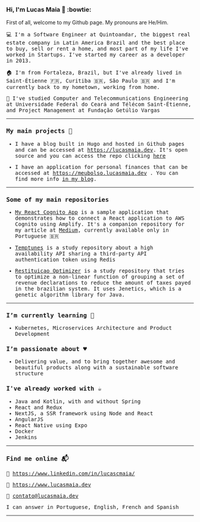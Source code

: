 ### Hi, I'm Lucas Maia 👋 :bowtie:

First of all, welcome to my Github page. My pronouns are He/Him.

<samp>
  
:computer:  I'm a Software Engineer at Quintoandar, the biggest real estate company in Latin America Brazil and the best place to buy, sell or rent a home, and most part of my life I've worked in Startups. I've started my career as a developer in 2013.
  
:house: I'm from Fortaleza, Brazil, but I've already lived in Saint-Étienne 🇫🇷, Curitiba 🇧🇷, São Paulo 🇧🇷 and I'm currently back to my hometown, working from home.

:notebook: I've studied Computer and Telecommunications Engineering at Universidade Federal do Ceará and Télécom Saint-Étienne, and Project Management at Fundação Getúlio Vargas
</samp>
<br />

---
### My main projects 🔭

- I have a blog built in Hugo and hosted in Github pages and can be accessed at https://lucasmaia.dev. It's open source and you can access the repo clicking [here](https://github.com/lucasluc4/lucasmaiadev-blog)

- I have an application for personal finances that can be accessed at https://meubolso.lucasmaia.dev . You can find more info [in my blog](https://www.lucasmaia.dev/post/aplicacao-meu-bolso/). 

---

### Some of my main repositories

- [My React Cognito App](https://github.com/lucasluc4/my-react-cognito-app) is a sample application that demonstrates how to connect a React application to AWS Cognito using Amplify. It's a companion repository for my article at [Medium](https://medium.com/@lucaslucm/usando-o-aws-cognito-como-servi%C3%A7o-de-autentica%C3%A7%C3%A3o-com-react-e-spring-33b5ac2e7448), currently available only in Portuguese 🇧🇷 

- [Temptunes](https://github.com/lucasluc4/temptunes) is a study repository about a high availability API sharing a third-party API authentication token using Redis 

- [Restituicao Optimizer](https://github.com/lucasluc4/restituicaooptimizer) is a study repository that tries to optimize a non-linear function of grouping a set of revenue declarations to reduce the amount of taxes payed in the brazilian system. It uses Jenetics, which is a genetic algorithm library for Java.

---

### I’m currently learning 🌱

- Kubernetes, Microservices Architecture and Product Development

### I’m passionate about :hearts:

- Delivering value, and to bring together awesome and beautiful products along with a sustainable software structure

### I've already worked with :coffee:

- Java and Kotlin, with and without Spring
- React and Redux
- NextJS, a SSR framework using Node and React
- AngularJS
- React Native using Expo
- Docker
- Jenkins

---

### Find me online :mailbox_with_mail:

:briefcase: https://www.linkedin.com/in/lucascmaia/

:book: https://www.lucasmaia.dev

:email: contato@lucasmaia.dev

I can answer in Portuguese, English, French and Spanish

---

<!--
**lucasluc4/lucasluc4** is a ✨ _special_ ✨ repository because its `README.md` (this file) appears on your GitHub profile.

Here are some ideas to get you started:

- 🔭 I’m currently working on ...
- 🌱 I’m currently learning ...
- 👯 I’m looking to collaborate on ...
- 🤔 I’m looking for help with ...
- 💬 Ask me about ...
- 📫 How to reach me: ...
- 😄 Pronouns: ...
- ⚡ Fun fact: ...
-->
